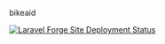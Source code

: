 bikeaid

[![Laravel Forge Site Deployment Status](https://img.shields.io/endpoint?url=https%3A%2F%2Fforge.laravel.com%2Fsite-badges%2F77ef720b-fc6a-4c22-9d0d-994ba9aed320%3Fdate%3D1%26label%3D1&style=for-the-badge)](https://forge.laravel.com/servers/923523/sites/2732613)